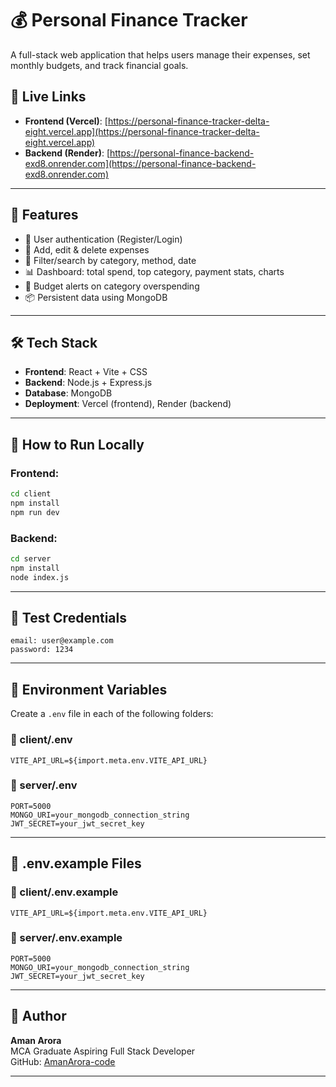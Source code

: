 # 💰 Personal Finance Tracker

A full-stack web application that helps users manage their expenses, set monthly budgets, and track financial goals.

## 🔗 Live Links

- **Frontend (Vercel)**: [https://personal-finance-tracker-delta-eight.vercel.app](https://personal-finance-tracker-delta-eight.vercel.app)
- **Backend (Render)**: [https://personal-finance-backend-exd8.onrender.com](https://personal-finance-backend-exd8.onrender.com)

---

## 🧰 Features

- 🔐 User authentication (Register/Login)
- 💸 Add, edit & delete expenses
- 🧾 Filter/search by category, method, date
- 📊 Dashboard: total spend, top category, payment stats, charts
- 🚨 Budget alerts on category overspending
- 📦 Persistent data using MongoDB

---

## 🛠️ Tech Stack

- **Frontend**: React + Vite + CSS
- **Backend**: Node.js + Express.js
- **Database**: MongoDB
- **Deployment**: Vercel (frontend), Render (backend)

---

## 🚀 How to Run Locally

### Frontend:

```bash
cd client
npm install
npm run dev
```

### Backend:

```bash
cd server
npm install
node index.js
```

---

## 🧪 Test Credentials

```
email: user@example.com
password: 1234
```

---

## 🧾 Environment Variables

Create a `.env` file in each of the following folders:

### 📁 client/.env

```env
VITE_API_URL=${import.meta.env.VITE_API_URL}
```

### 📁 server/.env

```env
PORT=5000
MONGO_URI=your_mongodb_connection_string
JWT_SECRET=your_jwt_secret_key
```

---

## 📁 .env.example Files

### 📁 client/.env.example

```env
VITE_API_URL=${import.meta.env.VITE_API_URL}
```

### 📁 server/.env.example

```env
PORT=5000
MONGO_URI=your_mongodb_connection_string
JWT_SECRET=your_jwt_secret_key
```

---

## 🙌 Author

**Aman Arora**  
MCA Graduate
Aspiring Full Stack Developer  
GitHub: [AmanArora-code](https://github.com/AmanArora-code)

---
